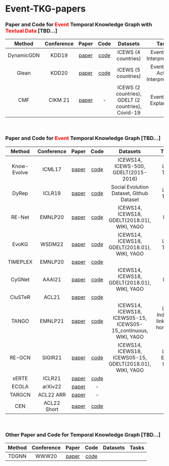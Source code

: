 # Event-TKG-papers
### Paper and Code for <span style="color: red">Event</span>  Temporal Knowledge Graph with <span style="color: red">Textual Data</span> [TBD...]

| Method | Conference | Paper | Code | Datasets | Tasks |
| :----: | :----: | :----: | :----: | :----: | :----: |
| DynamicGDN | KDD19 | [paper](https://yue-ning.github.io/docs/KDD19-dengA.pdf) | [code](https://github.com/amy-deng/DynamicGCN) | ICEWS (4 countries) | Event type, Interpretability |
| Glean | KDD20 | [paper](https://par.nsf.gov/servlets/purl/10216903) | [code](https://github.com/amy-deng/glean) | ICEWS (5 countries) | Event type, Actor, Interpretability |
| CMF | CIKM 21| [paper](https://yue-ning.github.io/docs/CIKM21_cmf.pdf) | - | ICEWS (2 countries), GDELT (2 countries), Covid-19 | Event type, Explanation |

<br/>

### Paper and Code for <span style="color: red">Event</span> Temporal Knowledge Graph [TBD...]

| Method | Conference | Paper | Code | Datasets | Tasks |
| :----: | :----: | :----: | :----: | :----: | :----: |
| Know-Evolve | ICML17 | [paper](https://dl.acm.org/doi/10.5555/3305890.3306039) | [code](https://github.com/rstriv/Know-Evolve) | ICEWS14, ICEWS-500, GDELT(2015-2016) | Link, Time |
| DyRep | ICLR19 | [paper](https://openreview.net/forum?id=HyePrhR5KX) | [code](https://github.com/Harryi0/dyrep_torch) | Social Evolution Dataset, Github Dataset | Link, Time |
| RE-Net | EMNLP20 | [paper](https://arxiv.org/abs/1904.05530) | [code](https://github.com/INK-USC/RE-Net) | ICEWS14, ICEWS18, GDELT(2018.01), WIKI, YAGO | Link |
| EvoKG | WSDM22| [paper](https://arxiv.org/abs/2202.07648) | [code](https://github.com/NamyongPark/EvoKG)| ICEWS14, ICEWS18, GDELT(2018.01), WIKI, YAGO | Link, Time |
| TIMEPLEX | EMNLP20 | [paper](https://aclanthology.org/2020.emnlp-main.305/) | [code](https://github.com/dair-iitd/tkbi) |
| CyGNet | AAAI21 | [paper](https://arxiv.org/abs/2012.08492) | [code](https://github.com/CunchaoZ/CyGNet) | ICEWS14, ICEWS18, GDELT(2018.01), WIKI, YAGO | Link |
| CluSTeR | ACL21 | [paper](https://aclanthology.org/2021.acl-long.365.pdf) | [code]()
| TANGO | EMNLP21 | [paper](https://arxiv.org/abs/2101.05151) | [code](https://github.com/temporalkgteam/tango) | ICEWS14, ICEWS18, ICEWS05-15, ICEWS05-15_continuous, WIKI, YAGO | Link, Inductive link, Long horizontal link |
| RE-GCN | SIGIR21 | [paper](https://dl.acm.org/doi/10.1145/3404835.3462963) | [code](https://github.com/Lee-zix/RE-GCN) | ICEWS14, ICEWS18, ICEWS05-15, GDELT(2018.01), WIKI, YAGO | Link, Event type |
| xERTE | ICLR21 | [paper](https://arxiv.org/abs/2012.15537)| [code](https://github.com/TemporalKGTeam/xERTE) |
| ECOLA | arXiv22 | [paper](https://arxiv.org/abs/2203.09590) | - | 
| TARGCN | ACL22 ARR | [paper](https://arxiv.org/abs/2112.07791) | - | | |
| CEN | ACL22 Short | [paper](https://aclanthology.org/2022.acl-short.32/) | [code](https://github.com/lee-zix/cen) |

<br/>

### Other Paper and Code for Temporal Knowledge Graph [TBD...]

| Method | Conference | Paper | Code | Datasets | Tasks |
| :----: | :----: | :----: | :----: | :----: | :----: |
| TDGNN | WWW20 | [paper](https://dl.acm.org/doi/abs/10.1145/3366423.3380073) | [code](https://github.com/Leo-Q-316/TDGNN) |

<br/>